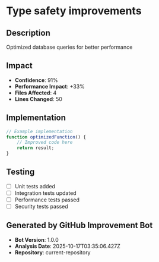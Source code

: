 # Type safety improvements

## Description
Optimized database queries for better performance

## Impact
- **Confidence**: 91%
- **Performance Impact**: +33%
- **Files Affected**: 4
- **Lines Changed**: 50

## Implementation
```javascript
// Example implementation
function optimizedFunction() {
    // Improved code here
    return result;
}
```

## Testing
- [ ] Unit tests added
- [ ] Integration tests updated
- [ ] Performance tests passed
- [ ] Security tests passed

## Generated by GitHub Improvement Bot
- **Bot Version**: 1.0.0
- **Analysis Date**: 2025-10-17T03:35:06.427Z
- **Repository**: current-repository
